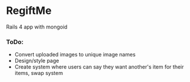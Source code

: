 RegiftMe
========

Rails 4 app with mongoid


### ToDo:
* Convert uploaded images to unique image names
* Design/style page
* Create system where users can say they want another's item for their items, swap system